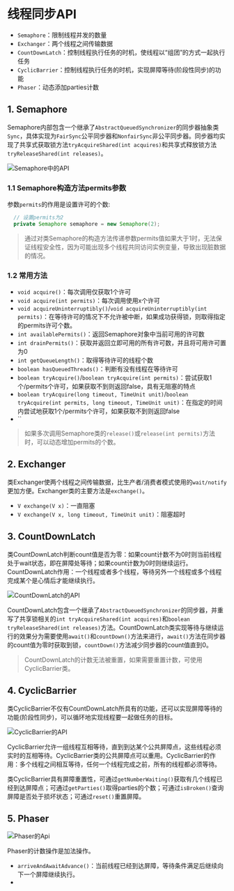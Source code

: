 ﻿# 线程同步API

+ `Semaphore`：限制线程并发的数量
+ `Exchanger`：两个线程之间传输数据
+ `CountDownLatch`：控制线程执行任务的时机，使线程以“组团”的方式一起执行任务
+ `CyclicBarrier`：控制线程执行任务的时机，实现屏障等待(阶段性同步)的功能
+ `Phaser`：动态添加parties计数  

## 1. Semaphore
Semaphore内部包含一个继承了`AbstractQueuedSynchronizer`的同步器抽象类`Sync`，具体实现为`FairSync`公平同步器和`NonfairSync`非公平同步器。同步器均实现了共享式获取锁方法`tryAcquireShared(int acquires)`和共享式释放锁方法`tryReleaseShared(int releases)`。

![Semaphore中的API](img/Semaphore.JPG)

### 1.1 Semaphore构造方法permits参数
参数`permits`的作用是设置许可的个数:  
  ```java
    // 设置permits为2
    private Semaphore semaphore = new Semaphore(2);
  ```
> 通过对类Semaphore的构造方法传递参数permits值如果大于1时，无法保证线程安全性，因为可能出现多个线程共同访问实例变量，导致出现脏数据的情况。  

### 1.2 常用方法
+ `void acquire()`：每次调用仅获取1个许可
+ `void acquire(int permits)`：每次调用使用x个许可  
+ `void acquireUninterruptibly()`/`void acquireUninterruptibly(int permits)`：在等待许可的情况下不允许被中断，如果成功获得锁，则取得指定的permits许可个数。  
+ `int availablePermits()`：返回Semaphore对象中当前可用的许可数
+ `int drainPermits()`：获取并返回立即可用的所有许可数，并且将可用许可置为0  
+ `int getQueueLength()`：取得等待许可的线程个数
+ `boolean hasQueuedThreads()`：判断有没有线程在等待许可
+ `boolean tryAcquire()`/`boolean tryAcquire(int permits)`：尝试获取1个/permits个许可，如果获取不到则返回false，具有无阻塞的特点
+ `boolean tryAcquire(long timeout, TimeUnit unit)`/`boolean tryAcquire(int permits, long timeout, TimeUnit unit)`：在指定的时间内尝试地获取1个/permits个许可，如果获取不到则返回false
+ ``

> 如果多次调用Semaphore类的`release()`或`release(int permits)`方法时，可以动态增加permits的个数。  

## 2. Exchanger
类Exchanger使两个线程之间传输数据，比生产者/消费者模式使用的`wait/notify`更加方便。Exchanger类的主要方法是`exchange()`。  

+ `V exchange(V x)`：一直阻塞
+ `V exchange(V x, long timeout, TimeUnit unit)`：阻塞超时  

## 3. CountDownLatch
类CountDownLatch判断count值是否为零：如果count计数不为0时则当前线程处于wait状态，即在屏障处等待；如果count计数为0时则继续运行。CountDownLatch作用：一个线程或者多个线程，等待另外一个线程或多个线程完成某个是心情后才能继续执行。  

![CountDownLatch的API](img/CountDownLatch.JPG)

CountDownLatch包含一个继承了`AbstractQueuedSynchronizer`的同步器，并重写了共享锁相关的`int tryAcquireShared(int acquires)`和`boolean tryReleaseShared(int releases)`方法。CountDownLatch类实现等待与继续运行的效果分为需要使用`await()`和`countDown()`方法来进行，`await()`方法在同步器的count值为零时获取到锁，`countDown()`方法减少同步器的count值直到0。  
> CountDownLatch的计数无法被重置，如果需要重置计数，可使用CyclicBarrier类。  

## 4. CyclicBarrier
类CyclicBarrier不仅有CountDownLatch所具有的功能，还可以实现屏障等待的功能(阶段性同步)，可以循环地实现线程要一起做任务的目标。  

![CyclicBarrier的API](img/CyclicBarrier.JPG)  

CyclicBarrier允许一组线程互相等待，直到到达某个公共屏障点，这些线程必须实时的互相等待。CyclicBarrier类的公共屏障点可以重用。CyclicBarrier的作用：多个线程之间相互等待，任何一个线程完成之前，所有的线程都必须等待。  

类CyclicBarrier具有屏障重置性，可通过`getNumberWaiting()`获取有几个线程已经到达屏障点；可通过`getParties()`取得parties的个数；可通过`isBroken()`查询屏障是否处于损坏状态；可通过`reset()`重置屏障。  

## 5. Phaser

![Phaser的Api](img/Phaser.JPG)  

Phaser的计数操作是加法操作。  
+ `arriveAndAwaitAdvance()`：当前线程已经到达屏障，等待条件满足后继续向下一个屏障继续执行。  
+ 










